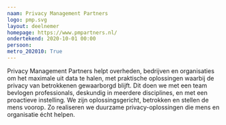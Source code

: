 ```yaml
---
naam: Privacy Management Partners
logo: pmp.svg
layout: deelnemer
homepage: https://www.pmpartners.nl/
ondertekend: 2020-10-01 00:00
persoon: 
metro_202010: True
---
```

Privacy Management Partners helpt overheden, bedrijven en organisaties om het maximale uit data te halen, met praktische oplossingen waarbij de privacy van betrokkenen gewaarborgd blijft. Dit doen we met een team bevlogen professionals, deskundig in meerdere disciplines, en met een proactieve instelling. We zijn oplossingsgericht, betrokken en stellen de mens voorop. Zo realiseren we duurzame privacy-oplossingen die mens en organisatie écht helpen.